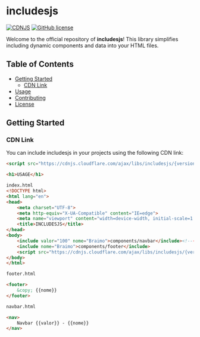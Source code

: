 # includesjs

[![CDNJS](https://img.shields.io/cdnjs/v/includesjs.svg)](https://cdnjs.com/libraries/includesjs)
[![GitHub license](https://img.shields.io/github/license/yourusername/includesjs.svg)](https://github.com/yourusername/includesjs/blob/main/LICENSE)

Welcome to the official repository of **includesjs**! This library simplifies including dynamic components and data into your HTML files.

## Table of Contents

- [Getting Started](#getting-started)
  - [CDN Link](#cdn-link)
- [Usage](#usage)
- [Contributing](#contributing)
- [License](#license)

## Getting Started

### CDN Link

You can include includesjs in your projects using the following CDN link:

```html
<script src="https://cdnjs.cloudflare.com/ajax/libs/includesjs/{version}/includes.min.js"></script>

<h1>USAGE</h1>

index.html
<!DOCTYPE html>
<html lang="en">
<head>
    <meta charset="UTF-8">
    <meta http-equiv="X-UA-Compatible" content="IE=edge">
    <meta name="viewport" content="width=device-width, initial-scale=1.0">
    <title>INCLUDESJS</title>
</head>
<body>
    <include valor="100" nome="Braimo">components/navbar</include><!----add the path of the component-->
    <include nome="Braimo">components/footer</include>
    <script src="https://cdnjs.cloudflare.com/ajax/libs/includesjs/{version}/includes.min.js"></script><!------include the includesjs-->
</body>
</html>

footer.html

<footer>
    &copy; {{nome}}
</footer>

navbar.html

<nav>
    Navbar {{valor}} - {{nome}}
</nav>